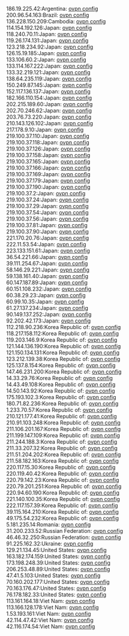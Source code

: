 186.19.225.42:Argentina: [ovpn config](vpn/186_19_225_42.ovpn)  
200.96.54.163:Brazil: [ovpn config](vpn/200_96_54_163.ovpn)  
136.228.150.209:Cambodia: [ovpn config](vpn/136_228_150_209.ovpn)  
114.154.192.126:Japan: [ovpn config](vpn/114_154_192_126.ovpn)  
118.240.70.11:Japan: [ovpn config](vpn/118_240_70_11.ovpn)  
119.26.174.131:Japan: [ovpn config](vpn/119_26_174_131.ovpn)  
123.218.234.92:Japan: [ovpn config](vpn/123_218_234_92.ovpn)  
126.15.19.185:Japan: [ovpn config](vpn/126_15_19_185.ovpn)  
133.106.60.2:Japan: [ovpn config](vpn/133_106_60_2.ovpn)  
133.114.167.222:Japan: [ovpn config](vpn/133_114_167_222.ovpn)  
133.32.219.121:Japan: [ovpn config](vpn/133_32_219_121.ovpn)  
138.64.235.119:Japan: [ovpn config](vpn/138_64_235_119.ovpn)  
150.249.87.145:Japan: [ovpn config](vpn/150_249_87_145.ovpn)  
152.117.136.137:Japan: [ovpn config](vpn/152_117_136_137.ovpn)  
182.166.110.154:Japan: [ovpn config](vpn/182_166_110_154.ovpn)  
202.215.189.60:Japan: [ovpn config](vpn/202_215_189_60.ovpn)  
202.70.246.62:Japan: [ovpn config](vpn/202_70_246_62.ovpn)  
203.76.73.220:Japan: [ovpn config](vpn/203_76_73_220.ovpn)  
210.143.126.102:Japan: [ovpn config](vpn/210_143_126_102.ovpn)  
217.178.9.10:Japan: [ovpn config](vpn/217_178_9_10.ovpn)  
219.100.37.110:Japan: [ovpn config](vpn/219_100_37_110.ovpn)  
219.100.37.118:Japan: [ovpn config](vpn/219_100_37_118.ovpn)  
219.100.37.126:Japan: [ovpn config](vpn/219_100_37_126.ovpn)  
219.100.37.158:Japan: [ovpn config](vpn/219_100_37_158.ovpn)  
219.100.37.165:Japan: [ovpn config](vpn/219_100_37_165.ovpn)  
219.100.37.166:Japan: [ovpn config](vpn/219_100_37_166.ovpn)  
219.100.37.169:Japan: [ovpn config](vpn/219_100_37_169.ovpn)  
219.100.37.179:Japan: [ovpn config](vpn/219_100_37_179.ovpn)  
219.100.37.190:Japan: [ovpn config](vpn/219_100_37_190.ovpn)  
219.100.37.2:Japan: [ovpn config](vpn/219_100_37_2.ovpn)  
219.100.37.24:Japan: [ovpn config](vpn/219_100_37_24.ovpn)  
219.100.37.29:Japan: [ovpn config](vpn/219_100_37_29.ovpn)  
219.100.37.54:Japan: [ovpn config](vpn/219_100_37_54.ovpn)  
219.100.37.56:Japan: [ovpn config](vpn/219_100_37_56.ovpn)  
219.100.37.81:Japan: [ovpn config](vpn/219_100_37_81.ovpn)  
219.100.37.90:Japan: [ovpn config](vpn/219_100_37_90.ovpn)  
221.170.20.76:Japan: [ovpn config](vpn/221_170_20_76.ovpn)  
222.11.53.54:Japan: [ovpn config](vpn/222_11_53_54.ovpn)  
223.133.151.61:Japan: [ovpn config](vpn/223_133_151_61.ovpn)  
36.54.221.66:Japan: [ovpn config](vpn/36_54_221_66.ovpn)  
39.111.254.67:Japan: [ovpn config](vpn/39_111_254_67.ovpn)  
58.146.29.221:Japan: [ovpn config](vpn/58_146_29_221.ovpn)  
59.138.161.40:Japan: [ovpn config](vpn/59_138_161_40.ovpn)  
60.147.187.89:Japan: [ovpn config](vpn/60_147_187_89.ovpn)  
60.151.108.232:Japan: [ovpn config](vpn/60_151_108_232.ovpn)  
60.38.29.23:Japan: [ovpn config](vpn/60_38_29_23.ovpn)  
60.99.10.35:Japan: [ovpn config](vpn/60_99_10_35.ovpn)  
61.27.137.234:Japan: [ovpn config](vpn/61_27_137_234.ovpn)  
90.149.137.252:Japan: [ovpn config](vpn/90_149_137_252.ovpn)  
92.202.42.173:Japan: [ovpn config](vpn/92_202_42_173.ovpn)  
112.218.90.236:Korea Republic of: [ovpn config](vpn/112_218_90_236.ovpn)  
118.217.158.112:Korea Republic of: [ovpn config](vpn/118_217_158_112.ovpn)  
119.203.146.9:Korea Republic of: [ovpn config](vpn/119_203_146_9.ovpn)  
121.144.136.190:Korea Republic of: [ovpn config](vpn/121_144_136_190.ovpn)  
121.150.134.131:Korea Republic of: [ovpn config](vpn/121_150_134_131.ovpn)  
123.212.139.38:Korea Republic of: [ovpn config](vpn/123_212_139_38.ovpn)  
125.137.8.154:Korea Republic of: [ovpn config](vpn/125_137_8_154.ovpn)  
147.46.231.200:Korea Republic of: [ovpn config](vpn/147_46_231_200.ovpn)  
14.33.29.76:Korea Republic of: [ovpn config](vpn/14_33_29_76.ovpn)  
14.43.49.108:Korea Republic of: [ovpn config](vpn/14_43_49_108.ovpn)  
14.50.143.92:Korea Republic of: [ovpn config](vpn/14_50_143_92.ovpn)  
175.193.102.3:Korea Republic of: [ovpn config](vpn/175_193_102_3.ovpn)  
180.71.82.236:Korea Republic of: [ovpn config](vpn/180_71_82_236.ovpn)  
1.233.70.57:Korea Republic of: [ovpn config](vpn/1_233_70_57.ovpn)  
210.121.177.41:Korea Republic of: [ovpn config](vpn/210_121_177_41.ovpn)  
210.91.103.248:Korea Republic of: [ovpn config](vpn/210_91_103_248.ovpn)  
211.106.201.167:Korea Republic of: [ovpn config](vpn/211_106_201_167.ovpn)  
211.199.147.109:Korea Republic of: [ovpn config](vpn/211_199_147_109.ovpn)  
211.244.188.3:Korea Republic of: [ovpn config](vpn/211_244_188_3.ovpn)  
211.33.207.32:Korea Republic of: [ovpn config](vpn/211_33_207_32.ovpn)  
211.51.204.202:Korea Republic of: [ovpn config](vpn/211_51_204_202.ovpn)  
211.58.182.163:Korea Republic of: [ovpn config](vpn/211_58_182_163.ovpn)  
220.117.15.30:Korea Republic of: [ovpn config](vpn/220_117_15_30.ovpn)  
220.119.40.42:Korea Republic of: [ovpn config](vpn/220_119_40_42.ovpn)  
220.79.142.23:Korea Republic of: [ovpn config](vpn/220_79_142_23.ovpn)  
220.79.201.251:Korea Republic of: [ovpn config](vpn/220_79_201_251.ovpn)  
220.94.60.190:Korea Republic of: [ovpn config](vpn/220_94_60_190.ovpn)  
221.140.100.35:Korea Republic of: [ovpn config](vpn/221_140_100_35.ovpn)  
222.117.157.39:Korea Republic of: [ovpn config](vpn/222_117_157_39.ovpn)  
39.115.164.210:Korea Republic of: [ovpn config](vpn/39_115_164_210.ovpn)  
49.175.54.232:Korea Republic of: [ovpn config](vpn/49_175_54_232.ovpn)  
5.181.235.14:Romania: [ovpn config](vpn/5_181_235_14.ovpn)  
31.200.233.52:Russian Federation: [ovpn config](vpn/31_200_233_52.ovpn)  
46.46.32.250:Russian Federation: [ovpn config](vpn/46_46_32_250.ovpn)  
91.225.162.32:Ukraine: [ovpn config](vpn/91_225_162_32.ovpn)  
129.21.134.45:United States: [ovpn config](vpn/129_21_134_45.ovpn)  
163.182.174.159:United States: [ovpn config](vpn/163_182_174_159.ovpn)  
173.198.248.39:United States: [ovpn config](vpn/173_198_248_39.ovpn)  
206.253.48.89:United States: [ovpn config](vpn/206_253_48_89.ovpn)  
47.41.5.103:United States: [ovpn config](vpn/47_41_5_103.ovpn)  
70.160.202.177:United States: [ovpn config](vpn/70_160_202_177.ovpn)  
70.163.176.47:United States: [ovpn config](vpn/70_163_176_47.ovpn)  
76.178.182.33:United States: [ovpn config](vpn/76_178_182_33.ovpn)  
113.161.164.18:Viet Nam: [ovpn config](vpn/113_161_164_18.ovpn)  
113.166.128.178:Viet Nam: [ovpn config](vpn/113_166_128_178.ovpn)  
1.53.193.161:Viet Nam: [ovpn config](vpn/1_53_193_161.ovpn)  
42.114.47.42:Viet Nam: [ovpn config](vpn/42_114_47_42.ovpn)  
42.116.174.54:Viet Nam: [ovpn config](vpn/42_116_174_54.ovpn)  
